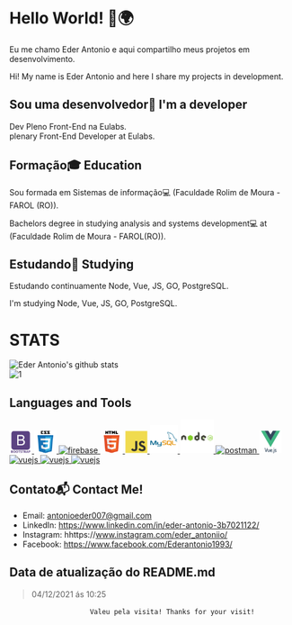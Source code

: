 
# Hello World! 👋🌍
Eu me chamo Eder Antonio e aqui compartilho meus projetos em desenvolvimento.                   

Hi! My name is Eder Antonio and here I share my projects in development.


## Sou uma desenvolvedor🔮 I'm a developer
Dev Pleno Front-End na Eulabs. <br>
plenary Front-End Developer at Eulabs.

## Formação🎓 Education
Sou formada em Sistemas de informação💻 (Faculdade Rolim de Moura - FAROL (RO)).

Bachelors degree in studying analysis and systems development💻 at (Faculdade Rolim de Moura - FAROL(RO)).

## Estudando📘 Studying
Estudando continuamente Node, Vue, JS, GO, PostgreSQL.

 I'm studying Node, Vue, JS, GO, PostgreSQL.
 
# STATS

![Eder Antonio's github stats](https://github-readme-stats.vercel.app/api?username=antonioEDER&show_icons=true&theme=radical)
</br>
![1](https://github-readme-stats.vercel.app/api/top-langs/?username=antonioEDER&theme=radical)

## Languages and Tools
<p align="left">
  <a href="https://getbootstrap.com" target="_blank">
    <img
      src="https://raw.githubusercontent.com/devicons/devicon/master/icons/bootstrap/bootstrap-plain-wordmark.svg"
      alt="bootstrap"
      width="40"
      height="40"
    />
  </a>
  <a href="https://www.w3schools.com/css/" target="_blank">
    <img
      src="https://raw.githubusercontent.com/devicons/devicon/master/icons/css3/css3-original-wordmark.svg"
      alt="css3"
      width="40"
      height="40"
    />
  </a>
  <a href="https://firebase.google.com/" target="_blank">
    <img
      src="https://www.vectorlogo.zone/logos/firebase/firebase-icon.svg"
      alt="firebase"
      width="40"
      height="40"
    />
  </a>
  <a href="https://www.w3.org/html/" target="_blank">
    <img
      src="https://raw.githubusercontent.com/devicons/devicon/master/icons/html5/html5-original-wordmark.svg"
      alt="html5"
      width="40"
      height="40"
    />
  </a>
  <a
    href="https://developer.mozilla.org/en-US/docs/Web/JavaScript"
    target="_blank"
  >
    <img
      src="https://raw.githubusercontent.com/devicons/devicon/master/icons/javascript/javascript-original.svg"
      alt="javascript"
      width="40"
      height="40"
    />
  </a>
  <a href="https://www.mysql.com/" target="_blank">
    <img
      src="https://raw.githubusercontent.com/devicons/devicon/master/icons/mysql/mysql-original-wordmark.svg"
      alt="mysql"
      width="50"
      height="50"
    />
  </a>
  <a href="https://nodejs.org" target="_blank">
    <img
      src="https://raw.githubusercontent.com/devicons/devicon/master/icons/nodejs/nodejs-original-wordmark.svg"
      alt="nodejs"
      width="60"
      height="60"
    />
  </a>
  <a href="https://postman.com" target="_blank">
    <img
      src="https://www.vectorlogo.zone/logos/getpostman/getpostman-icon.svg"
      alt="postman"
      width="40"
      height="40"
    />
  </a>

  <a href="https://vuejs.org/" target="_blank">
    <img
      src="https://raw.githubusercontent.com/devicons/devicon/master/icons/vuejs/vuejs-original-wordmark.svg"
      alt="vuejs"
      width="40"
      height="40"
    />
  </a>

  <a href="https://www.postgresql.org/" target="_blank">
    <img
      src="https://encrypted-tbn0.gstatic.com/images?q=tbn:ANd9GcRZ3S20AjbYUNP2r6rs7w4giTgcdFJBofkmOw&usqp=CAU"
      alt="vuejs"
      width="40"
    />
  </a>

  <a href="https://cordova.apache.org/" target="_blank">
    <img
      src="https://encrypted-tbn0.gstatic.com/images?q=tbn:ANd9GcTi4eJk7A4hWwFqiURMDy58RCY2TRVKhr5rAA&usqp=CAU"
      alt="vuejs"
      width="40"
    />
  </a>

  <a href="https://go.dev/" target="_blank">
    <img
      src="https://encrypted-tbn0.gstatic.com/images?q=tbn:ANd9GcTrmDKt0Qi65ILAvNv9Pw6mOzOrH33w3Biz5g&usqp=CAU"
      alt="vuejs"
      width="40"
      height="40"
    />
  </a>

</p>

## Contato📬 Contact Me!
- Email: antonioeder007@gmail.com<br>
- LinkedIn: https://www.linkedin.com/in/eder-antonio-3b7021122/<br>
- Instagram: hhttps://www.instagram.com/eder_antoniio/<br>
- Facebook: https://www.facebook.com/Ederantonio1993/<br>

## Data de atualização do README.md
> 04/12/2021 ás 10:25

                        Valeu pela visita! Thanks for your visit!
